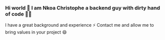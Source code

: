 ### Hi world 👋  I am Nkoa Christophe a backend guy with dirty hand of code 🤔😄
I have a great background and experience ⚡
Contact me and allow me to bring values in your project 😄
<!--
**Christophenkoa/Christophenkoa** is a ✨ _special_ ✨ repository because its `README.md` (this file) appears on your GitHub profile.

Here are some ideas to get you started:

- 🔭 I’m currently working on ...
- 🌱 I’m currently learning ...
- 👯 I’m looking to collaborate on ...
- 🤔 I’m looking for help with ...
- 💬 Ask me about ...
- 📫 How to reach me: ...
- 😄 Pronouns: ...
- ⚡ Fun fact: ...
-->
